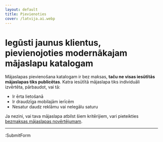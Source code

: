 ```yaml
---
layout: default
title: Pievienoties
cover: /latvija.ai.webp
---
```


# Iegūsti jaunus klientus, pievienojoties modernākajam mājaslapu katalogam

Mājaslapas pievienošana katalogam ir bez maksas, **taču ne visas iesūtītās mājaslapas tiks publicētas**.
Katra iesūtītā mājaslapa tiks individuāli izvērtēta, pārbaudot, vai tā:

- Ir ērta lietošanā
- Ir draudzīga mobilajām ierīcēm
- Nesatur daudz reklāmu vai nelegālu saturu

Ja nezini, vai tava mājaslapa atbilst šiem kritērijiem, vari pieteikties <a href="https://cep.izveide.lv" target="_blank">bezmaksas mājaslapas novērtējumam</a>.

---

:SubmitForm
